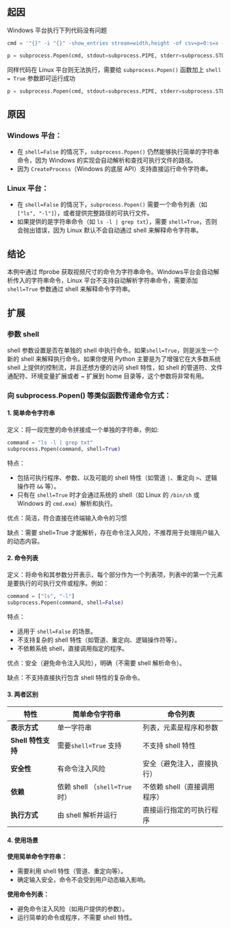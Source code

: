 ## 起因

Windows 平台执行下列代码没有问题

```python
cmd = '"{}" -i "{}" -show_entries stream=width,height -of csv=p=0:s=x -v error'.format(ffprobe_path, file_path)

p = subprocess.Popen(cmd, stdout=subprocess.PIPE, stderr=subprocess.STDOUT)
```

同样代码在 Linux 平台则无法执行，需要给 `subprocess.Popen()` 函数加上 `shell = True` 参数即可运行成功

```python
p = subprocess.Popen(cmd, stdout=subprocess.PIPE, stderr=subprocess.STDOUT, shell=True)
```

## 原因

### Windows 平台：

- 在 `shell=False` 的情况下，`subprocess.Popen()` 仍然能够执行简单的字符串命令，因为 Windows 的实现会自动解析和查找可执行文件的路径。
- 因为 `CreateProcess`（Windows 的底层 API）支持直接运行命令字符串。

### Linux 平台：

- 在 `shell=False` 的情况下，`subprocess.Popen()` 需要一个命令列表（如 `["ls", "-l"]`），或者提供完整路径的可执行文件。
- 如果提供的是字符串命令（如 `ls -l | grep txt`），需要 `shell=True`，否则会抛出错误，因为 Linux 默认不会自动通过 shell 来解释命令字符串。

## 结论

本例中通过 ffprobe 获取视频尺寸的命令为字符串命令。Windows平台会自动解析传入的字符串命令，Linux 平台不支持自动解析字符串命令，需要添加 `shell=True` 参数通过 shell 来解释命令字符串。

## 扩展

### 参数 shell
 
shell 参数设置是否在单独的 shell 中执行命令。如果`shell=True`，则是派生一个新的 shell 来解释执行命令。如果你使用 Python 主要是为了增强它在大多数系统 shell 上提供的控制流，并且还想方便的访问 shell 特性，如 shell 的管道符、文件通配符、环境变量扩展或者 ~ 扩展到 home 目录等，这个参数将非常有用。

### 向 subprocess.Popen() 等类似函数传递命令方式：

#### 1. 简单命令字符串

定义：将一段完整的命令拼接成一个单独的字符串，例如:

```python
command = "ls -l | grep txt"
subprocess.Popen(command, shell=True)
```

特点：

- 包括可执行程序、参数、以及可能的 shell 特性（如管道 `|`、重定向 `>`、逻辑操作符 `&&` 等）。
- 只有在 `shell=True` 时才会通过系统的 shell（如 Linux 的 `/bin/sh` 或 Windows 的 `cmd.exe`）解析和执行。

优点：简洁，符合直接在终端输入命令的习惯

缺点：需要 shell=True 才能解析，存在命令注入风险，不推荐用于处理用户输入的动态内容。

#### 2. 命令列表

定义：将命令和其参数分开表示，每个部分作为一个列表项，列表中的第一个元素是要执行的可执行文件或程序。例如：

```python
command = ["ls", "-l"]
subprocess.Popen(command, shell=False)
```

特点：

- 适用于 `shell=False` 的场景。
- 不支持复杂的 shell 特性（如管道、重定向、逻辑操作符等）。
- 不依赖系统 shell，直接调用指定的程序。

优点：安全（避免命令注入风险），明确（不需要 shell 解析命令）。

缺点：不支持直接执行包含 shell 特性的复杂命令。

#### 3. 两者区别

| **特性**         | **简单命令字符串**              | **命令列表**          |
| -------------- | ------------------------ | ----------------- |
| **表示方式**       | 单一字符串                    | 列表，元素是程序和参数       |
| **Shell 特性支持** | 需要`shell=True` 支持        | 不支持 shell 特性      |
| **安全性**        | 有命令注入风险                  | 安全（避免注入，直接执行）     |
| **依赖**         | 依赖 shell （`shell=True`时） | 不依赖 shell（直接调用程序） |
| **执行方式**       | 由 shell 解析并运行            | 直接运行指定的可执行程序      |

#### 4. 使用场景

**使用简单命令字符串：**

- 需要利用 shell 特性（管道、重定向等）。
- 确定输入安全，命令不会受到用户动态输入影响。

**使用命令列表：**

- 避免命令注入风险（如用户提供的参数）。
- 运行简单的命令或程序，不需要 shell 特性。